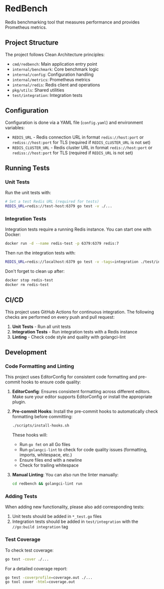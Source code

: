 # RedBench

Redis benchmarking tool that measures performance and provides Prometheus metrics.

## Project Structure

The project follows Clean Architecture principles:

- `cmd/redbench`: Main application entry point
- `internal/benchmark`: Core benchmark logic
- `internal/config`: Configuration handling
- `internal/metrics`: Prometheus metrics
- `internal/redis`: Redis client and operations
- `pkg/utils`: Shared utilities
- `test/integration`: Integration tests

## Configuration

Configuration is done via a YAML file (`config.yaml`) and environment variables:

- `REDIS_URL` - Redis connection URL in format `redis://host:port` or `rediss://host:port` for TLS (required if `REDIS_CLUSTER_URL` is not set)
- `REDIS_CLUSTER_URL` - Redis cluster URL in format `redis://host:port` or `rediss://host:port` for TLS (required if `REDIS_URL` is not set)

## Running Tests

### Unit Tests

Run the unit tests with:

```bash
# Set a test Redis URL (required for tests)
REDIS_URL=redis://test-host:6379 go test -v ./...
```

### Integration Tests

Integration tests require a running Redis instance. You can start one with Docker:

```bash
docker run -d --name redis-test -p 6379:6379 redis:7
```

Then run the integration tests with:

```bash
REDIS_URL=redis://localhost:6379 go test -v -tags=integration ./test/integration
```

Don't forget to clean up after:

```bash
docker stop redis-test
docker rm redis-test
```

## CI/CD

This project uses GitHub Actions for continuous integration. The following checks are performed on every push and pull request:

1. **Unit Tests** - Run all unit tests
2. **Integration Tests** - Run integration tests with a Redis instance
3. **Linting** - Check code style and quality with golangci-lint

## Development

### Code Formatting and Linting

This project uses EditorConfig for consistent code formatting and pre-commit hooks to ensure code quality:

1. **EditorConfig**: Ensures consistent formatting across different editors. Make sure your editor supports EditorConfig or install the appropriate plugin.

2. **Pre-commit Hooks**: Install the pre-commit hooks to automatically check formatting before committing:

   ```bash
   ./scripts/install-hooks.sh
   ```

   These hooks will:
   - Run `go fmt` on all Go files
   - Run `golangci-lint` to check for code quality issues (formatting, imports, whitespace, etc.)
   - Ensure files end with a newline
   - Check for trailing whitespace

3. **Manual Linting**: You can also run the linter manually:

   ```bash
   cd redbench && golangci-lint run
   ```

### Adding Tests

When adding new functionality, please also add corresponding tests:

1. Unit tests should be added in `*_test.go` files
2. Integration tests should be added in `test/integration` with the `//go:build integration` tag

### Test Coverage

To check test coverage:

```bash
go test -cover ./...
```

For a detailed coverage report:

```bash
go test -coverprofile=coverage.out ./...
go tool cover -html=coverage.out
```
